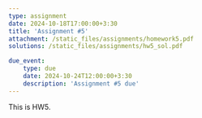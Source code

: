 ```yaml
---
type: assignment
date: 2024-10-18T17:00:00+3:30
title: 'Assignment #5'
attachment: /static_files/assignments/homework5.pdf
solutions: /static_files/assignments/hw5_sol.pdf

due_event: 
    type: due
    date: 2024-10-24T12:00:00+3:30
    description: 'Assignment #5 due'
---
```

This is HW5.
